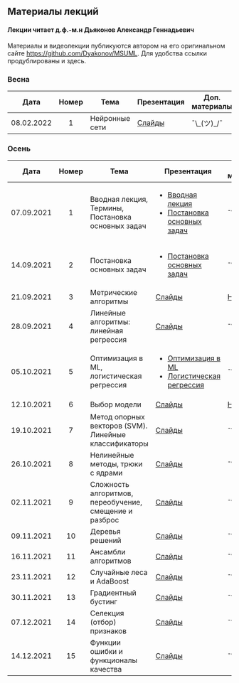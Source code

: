 ## Материалы лекций
#### Лекции читает  д.ф.-м.н Дьяконов Александр Геннадьевич

Материалы и видеолекции публикуются автором на его оригинальном сайте https://github.com/Dyakonov/MSUML. Для удобства ссылки продублированы и здесь.

### Весна

| Дата | Номер | Тема | Презентация |  Доп. материалы |  Практическое задание |
| :---: | :---: | --- | --- | --- | --- |
| 08.02.2022 | 1 | Нейронные сети| [Слайды](https://github.com/Dyakonov/MSUML/blob/main/2022spring/DL_1NN_03_nn_202201a.pdf) | ¯\\\_(ツ)\_/¯ | ¯\\\_(ツ)\_/¯ | 

### Осень

| Дата | Номер | Тема | Презентация |  Доп. материалы |  Практическое задание |
| :---: | :---: | --- | --- | --- | --- |
| 07.09.2021 | 1 | Вводная лекция, Термины, Постановка основных задач | <ul><li>[Вводная лекция](https://github.com/Dyakonov/MSUML/blob/main/2021autumn/ML012_terms_202102a.pdf)</li><li>[Постановка основных задач](https://github.com/Dyakonov/MSUML/blob/main/2021autumn/ML013_introclassreg_202102a.pdf)</ul></li> | ¯\\\_(ツ)\_/¯ | ¯\\\_(ツ)\_/¯ | 
| 14.09.2021 | 2 | Постановка основных задач | <ul><li>[Постановка основных задач](https://github.com/Dyakonov/MSUML/blob/main/2021autumn/ML013_introclassreg_202102a.pdf)</ul></li> | ¯\\\_(ツ)\_/¯ | Основы Python (16.09.2021) | 
| 21.09.2021 | 3 | Метрические алгоритмы | [Слайды](https://github.com/Dyakonov/MSUML/blob/main/2021autumn/ML030_metric_202110a_____.pdf) | [Ноутбук](https://github.com/Dyakonov/MSUML/blob/main/2021autumn/MMO_lec3_kNN.ipynb) | ¯\\\_(ツ)\_/¯ |  ¯\\\_(ツ)\_/¯ | 
| 28.09.2021 | 4 | Линейные алгоритмы: линейная регрессия | [Слайды](https://github.com/Dyakonov/MSUML/blob/main/2021autumn/ML051_linear_202115a______linreg.pdf) | ¯\\\_(ツ)\_/¯ |  Тест по лекциям 1-3 | 
| 05.10.2021 | 5 | Оптимизация в ML, логистическая регрессия | <ul><li>[Оптимизация в ML](https://github.com/Dyakonov/MSUML/blob/main/2021autumn/ML022_optimization_202105a______________.pdf)</li><li>[Логистическая регрессия](https://github.com/Dyakonov/MSUML/blob/main/2021autumn/ML051_linear_202116a______logreg.pdf)</ul></li> | ¯\\\_(ツ)\_/¯ | Numpy, pandas, matplotlib (07.10.2021) |
| 12.10.2021 | 6 | Выбор модели| [Слайды](https://github.com/Dyakonov/MSUML/blob/main/2021autumn/ML040_control_202110a_______.pdf) | [Ноутбук](https://github.com/Dyakonov/MSUML/blob/main/2021autumn/MMO_lec6_MS.ipynb) | ¯\\\_(ツ)\_/¯ |
| 19.10.2021 | 7 | Метод опорных векторов (SVM). Линейные классификаторы | [Слайды](https://github.com/Dyakonov/MSUML/blob/main/2021autumn/ML052_SVM_202112a______.pdf) | ¯\\\_(ツ)\_/¯ | kNN (21.10.2021) |
| 26.10.2021 | 8 | Нелинейные методы, трюки с ядрами  | [Слайды](https://github.com/Dyakonov/MSUML/blob/main/2021autumn/ML061_nonlinear_202113a_________.pdf) | ¯\\\_(ツ)\_/¯ | Тест по лекциям 3-7 |
| 02.11.2021 | 9 | Сложность алгоритмов, переобучение, смещение и разброс  | [Слайды](https://github.com/Dyakonov/MSUML/blob/main/2021autumn/ML081_complexity_202106a.pdf) | ¯\\\_(ツ)\_/¯ | Linear Models (04.11.2021) |
| 09.11.2021 | 10 | Деревья решений | [Слайды](https://github.com/Dyakonov/MSUML/blob/main/2021autumn/ML062_tree_202113a.pdf) | ¯\\\_(ツ)\_/¯ | Тест по лекциям 7-9 |
| 16.11.2021 | 11 | Ансамбли алгоритмов | [Слайды](https://github.com/Dyakonov/MSUML/blob/main/2021autumn/PZAD051_ensemble_202102a____part1.pdf) | ¯\\\_(ツ)\_/¯ | SVM (18.11.2021) |
| 23.11.2021 | 12 | Случайные леса и AdaBoost  | [Слайды](https://github.com/Dyakonov/MSUML/blob/main/2021autumn/PZAD052_rf_202101a_____+adaboost.pdf) | ¯\\\_(ツ)\_/¯ | ¯\\\_(ツ)\_/¯ |
| 30.11.2021 | 13 | Градиентный бустинг | [Слайды](https://github.com/Dyakonov/MSUML/blob/main/2021autumn/PZAD053_gradboosting_202106n___.pdf) | ¯\\\_(ツ)\_/¯ | ¯\\\_(ツ)\_/¯ |
| 07.12.2021 | 14 | Селекция (отбор) признаков  | [Слайды](https://github.com/Dyakonov/MSUML/blob/main/2021autumn/PZAD043_featureselection_202109___.pdf) | ¯\\\_(ツ)\_/¯ | ¯\\\_(ツ)\_/¯ |
| 14.12.2021 | 15 | Функции ошибки и функционалы качества   | [Слайды](https://github.com/Dyakonov/MSUML/blob/main/2021autumn/PZAD031_err_regression_202012n____.pdf) | ¯\\\_(ツ)\_/¯ | Тесты по лекциям 9-14 |
